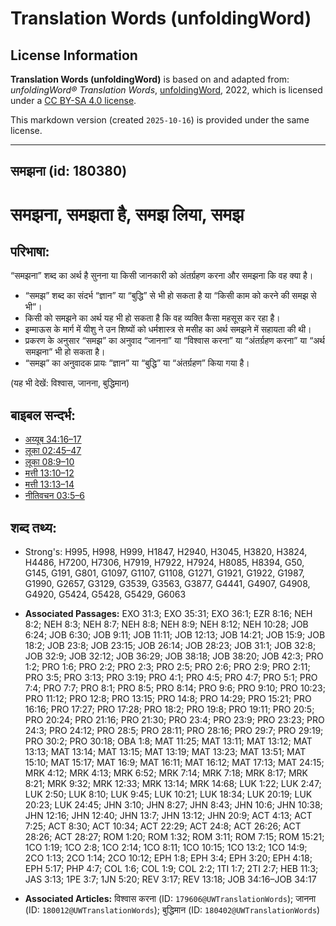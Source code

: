 # Translation Words (unfoldingWord)

## License Information

**Translation Words (unfoldingWord)** is based on and adapted from: _unfoldingWord® Translation Words_, [unfoldingWord](https://unfoldingword.org/utw), 2022, which is licensed under a [CC BY-SA 4.0 license](https://creativecommons.org/licenses/by-sa/4.0/legalcode.en).

This markdown version (created `2025-10-16`) is provided under the same license.



--------------------------------

## समझना (id: 180380)

समझना, समझता है, समझ लिया, समझ
==============================

परिभाषा:
--------

“समझना” शब्द का अर्थ है सुनना या किसी जानकारी को अंतर्ग्रहण करना और समझना कि वह क्या है।

* “समझ” शब्द का संदर्भ “ज्ञान” या “बुद्धि” से भी हो सकता है या “किसी काम को करने की समझ से भी”।
* किसी को समझने का अर्थ यह भी हो सकता है कि वह व्यक्ति कैसा महसूस कर रहा है।
* इम्माऊस के मार्ग में यीशु ने उन शिष्यों को धर्मशास्त्र से मसीह का अर्थ समझने में सहायता की थी।
* प्रकरण के अनुसार “समझ” का अनुवाद “जानना” या “विश्वास करना” या “अंतर्ग्रहण करना” या “अर्थ समझना” भी हो सकता है।
* “समझ” का अनुवादक प्रायः “ज्ञान” या “बुद्धि” या “अंतर्ग्रहण” किया गया है।

(यह भी देखें: विश्वास, जानना, बुद्धिमान)

बाइबल सन्दर्भ:
--------------

* [अय्यूब 34:16–17](https://ref.ly/Job34:16-Job34:17)
* [लूका 02:45–47](https://ref.ly/Luke2:45-Luke2:47)
* [लूका 08:9–10](https://ref.ly/Luke8:9-Luke8:10)
* [मत्ती 13:10–12](https://ref.ly/Matt13:10-Matt13:12)
* [मत्ती 13:13–14](https://ref.ly/Matt13:13-Matt13:14)
* [नीतिवचन 03:5–6](https://ref.ly/Prov3:5-Prov3:6)

शब्द तथ्य:
----------

* Strong's: H995, H998, H999, H1847, H2940, H3045, H3820, H3824, H4486, H7200, H7306, H7919, H7922, H7924, H8085, H8394, G50, G145, G191, G801, G1097, G1107, G1108, G1271, G1921, G1922, G1987, G1990, G2657, G3129, G3539, G3563, G3877, G4441, G4907, G4908, G4920, G5424, G5428, G5429, G6063

* **Associated Passages:** EXO 31:3; EXO 35:31; EXO 36:1; EZR 8:16; NEH 8:2; NEH 8:3; NEH 8:7; NEH 8:8; NEH 8:9; NEH 8:12; NEH 10:28; JOB 6:24; JOB 6:30; JOB 9:11; JOB 11:11; JOB 12:13; JOB 14:21; JOB 15:9; JOB 18:2; JOB 23:8; JOB 23:15; JOB 26:14; JOB 28:23; JOB 31:1; JOB 32:8; JOB 32:9; JOB 32:12; JOB 36:29; JOB 38:18; JOB 38:20; JOB 42:3; PRO 1:2; PRO 1:6; PRO 2:2; PRO 2:3; PRO 2:5; PRO 2:6; PRO 2:9; PRO 2:11; PRO 3:5; PRO 3:13; PRO 3:19; PRO 4:1; PRO 4:5; PRO 4:7; PRO 5:1; PRO 7:4; PRO 7:7; PRO 8:1; PRO 8:5; PRO 8:14; PRO 9:6; PRO 9:10; PRO 10:23; PRO 11:12; PRO 12:8; PRO 13:15; PRO 14:8; PRO 14:29; PRO 15:21; PRO 16:16; PRO 17:27; PRO 17:28; PRO 18:2; PRO 19:8; PRO 19:11; PRO 20:5; PRO 20:24; PRO 21:16; PRO 21:30; PRO 23:4; PRO 23:9; PRO 23:23; PRO 24:3; PRO 24:12; PRO 28:5; PRO 28:11; PRO 28:16; PRO 29:7; PRO 29:19; PRO 30:2; PRO 30:18; OBA 1:8; MAT 11:25; MAT 13:11; MAT 13:12; MAT 13:13; MAT 13:14; MAT 13:15; MAT 13:19; MAT 13:23; MAT 13:51; MAT 15:10; MAT 15:17; MAT 16:9; MAT 16:11; MAT 16:12; MAT 17:13; MAT 24:15; MRK 4:12; MRK 4:13; MRK 6:52; MRK 7:14; MRK 7:18; MRK 8:17; MRK 8:21; MRK 9:32; MRK 12:33; MRK 13:14; MRK 14:68; LUK 1:22; LUK 2:47; LUK 2:50; LUK 8:10; LUK 9:45; LUK 10:21; LUK 18:34; LUK 20:19; LUK 20:23; LUK 24:45; JHN 3:10; JHN 8:27; JHN 8:43; JHN 10:6; JHN 10:38; JHN 12:16; JHN 12:40; JHN 13:7; JHN 13:12; JHN 20:9; ACT 4:13; ACT 7:25; ACT 8:30; ACT 10:34; ACT 22:29; ACT 24:8; ACT 26:26; ACT 28:26; ACT 28:27; ROM 1:20; ROM 1:32; ROM 3:11; ROM 7:15; ROM 15:21; 1CO 1:19; 1CO 2:8; 1CO 2:14; 1CO 8:11; 1CO 10:15; 1CO 13:2; 1CO 14:9; 2CO 1:13; 2CO 1:14; 2CO 10:12; EPH 1:8; EPH 3:4; EPH 3:20; EPH 4:18; EPH 5:17; PHP 4:7; COL 1:6; COL 1:9; COL 2:2; 1TI 1:7; 2TI 2:7; HEB 11:3; JAS 3:13; 1PE 3:7; 1JN 5:20; REV 3:17; REV 13:18; JOB 34:16–JOB 34:17
* **Associated Articles:** विश्वास करना (ID: `179606@UWTranslationWords`); जानना (ID: `180012@UWTranslationWords`); बुद्धिमान (ID: `180402@UWTranslationWords`)

